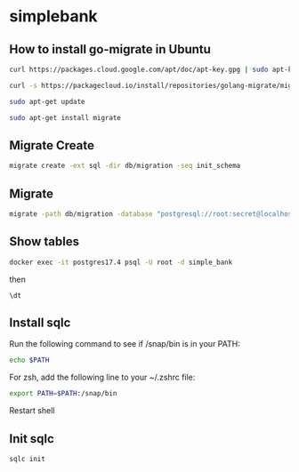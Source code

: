 # simplebank

## How to install go-migrate in Ubuntu
```bash
curl https://packages.cloud.google.com/apt/doc/apt-key.gpg | sudo apt-key --keyring /usr/share/keyrings/cloud.google.gpg add -

curl -s https://packagecloud.io/install/repositories/golang-migrate/migrate/script.deb.sh | sudo bash

sudo apt-get update

sudo apt-get install migrate
```

## Migrate Create
```bash
migrate create -ext sql -dir db/migration -seq init_schema
```

## Migrate
```bash
migrate -path db/migration -database "postgresql://root:secret@localhost:5432/simple_bank?sslmode=disable" -verbose up
```

## Show tables
```bash
docker exec -it postgres17.4 psql -U root -d simple_bank
```
then
```psql
\dt
```

## Install sqlc
Run the following command to see if /snap/bin is in your PATH:
```bash
echo $PATH
```

For zsh, add the following line to your ~/.zshrc file:
```bash
export PATH=$PATH:/snap/bin
```
Restart shell

## Init sqlc
```bash
sqlc init
```
